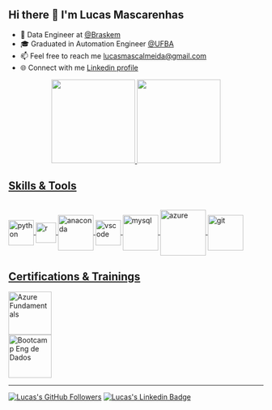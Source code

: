 ## Hi there 👋 I'm Lucas Mascarenhas

- 🎲 Data Engineer at [@Braskem](https://www.braskem.com.br/digital-transformation)
- 🎓 Graduated in Automation Engineer [@UFBA](http://www.cceca.eng.ufba.br/cceca/)
- 📫 Feel free to reach me lucasmascalmeida@gmail.com
- 🌐 Connect with me [Linkedin profile](https://www.linkedin.com/in/lucas-mascarenhas/)

<div align="center">
  <a href="https://github.com/mascalmeida">
  <img height="165em" src="https://github-readme-stats.vercel.app/api?username=mascalmeida&show_icons=true&theme=dark&count_private=true"/>
  <img height="165em" src="https://github-readme-stats.vercel.app/api/top-langs/?username=mascalmeida&layout=compact&langs_count=7&theme=dark"/>
</div>

## Skills & Tools
<div style="display: inline_block"><br>
  <img align="center" alt="python" height="50" width="50" src="https://cdn.jsdelivr.net/gh/devicons/devicon/icons/python/python-original-wordmark.svg">
  <img align="center" alt="r" height="40" width="40" src="https://cdn.jsdelivr.net/gh/devicons/devicon/icons/r/r-original.svg"> 
  <img align="center" alt="anaconda" height="70" width="70" src="https://cdn.jsdelivr.net/gh/devicons/devicon/icons/anaconda/anaconda-original-wordmark.svg"> 
  <img align="center" alt="vscode" height="50" width="50" src="https://cdn.jsdelivr.net/gh/devicons/devicon/icons/vscode/vscode-original-wordmark.svg"> 
  <img align="center" alt="mysql" height="70" width="70" src="https://cdn.jsdelivr.net/gh/devicons/devicon/icons/mysql/mysql-original-wordmark.svg">
  <img align="center" alt="azure" height="90" width="90" src="https://cdn.jsdelivr.net/gh/devicons/devicon/icons/azure/azure-original-wordmark.svg">
  <img align="center" alt="git" height="70" width="70" src="https://cdn.jsdelivr.net/gh/devicons/devicon/icons/git/git-original-wordmark.svg">
</div>

## Certifications & Trainings
<div>
  <a href = "https://www.credly.com/badges/68bd40ae-4cba-460d-8f15-17d4c707873f/public_url" target="_blank"><img alt="Azure Fundamentals" height="85" src="https://user-images.githubusercontent.com/48625700/190165596-6c3d3951-a34f-41d0-818b-073272a63ebc.png" target="_blank"></a>
</div>

<div>
  <a href = "https://www.xpeducacao.com.br/bootcamp/engenheiro-de-dados" target="_blank"><img alt="Bootcamp Eng de Dados" height="85" src="https://user-images.githubusercontent.com/48625700/191049295-a3506207-1fc1-4e6f-a235-5c6faf55806f.svg" target="_blank"></a>
</div>

-----------------
[![Lucas's GitHub Followers](https://img.shields.io/github/followers/mascalmeida?style=flat-square&labelColor=0D0D0D&logo=Github&Color=white)](https://github.com/mascalmeida)
[![Lucas's Linkedin Badge](https://img.shields.io/badge/-LinkedIn-blue?style=flat-square&logo=Linkedin&logoColor=white&link=https://www.linkedin.com/in/lucas-mascarenhas/)](https://www.linkedin.com/in/lucas-mascarenhas/) 
